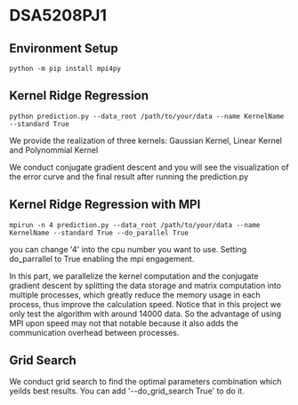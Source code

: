 # DSA5208PJ1

## Environment Setup
```
python -m pip install mpi4py
```

## Kernel Ridge Regression
```
python prediction.py --data_root /path/to/your/data --name KernelName --standard True
```
We provide the realization of three kernels: Gaussian Kernel, Linear Kernel and  Polynommial Kernel

We conduct conjugate gradient descent and you will see the visualization of the error curve and the final result after running the prediction.py

## Kernel Ridge Regression with MPI

```
mpirun -n 4 prediction.py --data_root /path/to/your/data --name KernelName --standard True --do_parallel True
```
you can change '4' into the cpu number you want to use. Setting do_parrallel to True enabling the mpi engagement.

In this part, we parallelize the kernel computation and the conjugate gradient descent by splitting the data storage and matrix computation into multiple processes, which greatly reduce the memory usage in each process, thus improve the calculation speed. Notice that in this project we only test the algorithm with around 14000 data. So the advantage of using MPI upon speed may not that notable because it also adds the communication overhead between processes. 

## Grid Search
We conduct grid search to find the optimal parameters combination which yeilds best results. You can add '--do_grid_search True' to do it.
